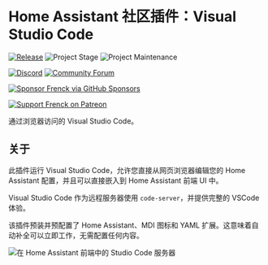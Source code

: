 # Home Assistant 社区插件：Visual Studio Code

[![Release][release-shield]][release] ![Project Stage][project-stage-shield] ![Project Maintenance][maintenance-shield]

[![Discord][discord-shield]][discord] [![Community Forum][forum-shield]][forum]

[![Sponsor Frenck via GitHub Sponsors][github-sponsors-shield]][github-sponsors]

[![Support Frenck on Patreon][patreon-shield]][patreon]

通过浏览器访问的 Visual Studio Code。

## 关于

此插件运行 Visual Studio Code，允许您直接从网页浏览器编辑您的 Home Assistant 配置，并且可以直接嵌入到 Home Assistant 前端 UI 中。

Visual Studio Code 作为远程服务器使用 `code-server`，并提供完整的 VSCode 体验。

该插件预装并预配置了 Home Assistant、MDI 图标和 YAML 扩展。这意味着自动补全可以立即工作，无需配置任何内容。

![在 Home Assistant 前端中的 Studio Code 服务器][screenshot]

[discord-shield]: https://img.shields.io/discord/478094546522079232.svg
[discord]: https://discord.me/hassioaddons
[forum-shield]: https://img.shields.io/badge/community-forum-brightgreen.svg
[forum]: https://community.home-assistant.io/t/home-assistant-community-add-on-visual-studio-code/107863?u=frenck
[github-sponsors-shield]: https://frenck.dev/wp-content/uploads/2019/12/github_sponsor.png
[github-sponsors]: https://github.com/sponsors/frenck
[maintenance-shield]: https://img.shields.io/maintenance/yes/2025.svg
[patreon-shield]: https://frenck.dev/wp-content/uploads/2019/12/patreon.png
[patreon]: https://www.patreon.com/frenck
[project-stage-shield]: https://img.shields.io/badge/project%20stage-production%20ready-brightgreen.svg
[release-shield]: https://img.shields.io/badge/version-v5.18.3-blue.svg
[release]: https://github.com/hassio-addons/addon-vscode/tree/v5.18.3
[screenshot]: https://github.com/hassio-addons/addon-vscode/raw/main/images/screenshot.png